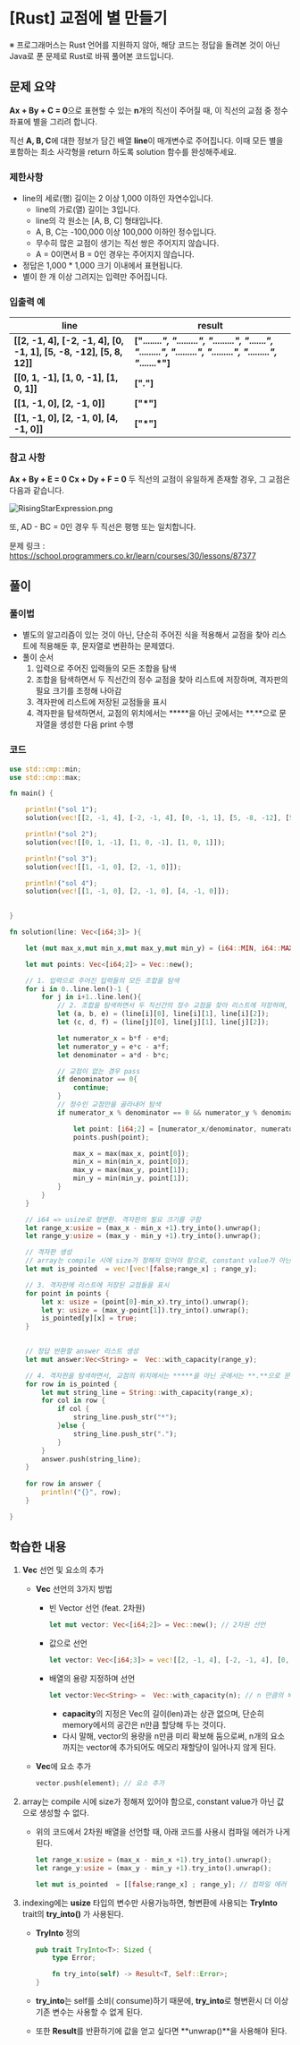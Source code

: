 # [Rust] 교점에 별 만들기



※ 프로그래머스는 Rust 언어를 지원하지 않아, 해당 코드는 정답을 돌려본 것이 아닌 Java로 푼 문제로 Rust로 바꿔 풀어본 코드입니다.



## 문제 요약



**Ax + By + C = 0**으로 표현할 수 있는 **n**개의 직선이 주어질 때, 이 직선의 교점 중 정수 좌표에 별을 그리려 합니다.

직선 **A, B, C**에 대한 정보가 담긴 배열 **line**이 매개변수로 주어집니다. 이때 모든 별을 포함하는 최소 사각형을 return 하도록 solution 함수를 완성해주세요.



### 제한사항

- line의 세로(행) 길이는 2 이상 1,000 이하인 자연수입니다.
  - line의 가로(열) 길이는 3입니다.
  - line의 각 원소는 [A, B, C] 형태입니다.
  - A, B, C는 -100,000 이상 100,000 이하인 정수입니다.
  - 무수히 많은 교점이 생기는 직선 쌍은 주어지지 않습니다.
  - A = 0이면서 B = 0인 경우는 주어지지 않습니다.
- 정답은 1,000 * 1,000 크기 이내에서 표현됩니다.
- 별이 한 개 이상 그려지는 입력만 주어집니다.



### 입출력 예

| line                                                         | result                                                       |
| ------------------------------------------------------------ | ------------------------------------------------------------ |
| **[[2, -1, 4], [-2, -1, 4], [0, -1, 1], [5, -8, -12], [5, 8, 12]]** | **["....*....", ".........", ".........", "*.......*", ".........", ".........", ".........", ".........", "*.......*"]** |
| **[[0, 1, -1], [1, 0, -1], [1, 0, 1]]**                      | **["*.*"]**                                                  |
| **[[1, -1, 0], [2, -1, 0]]**                                 | **["*"]**                                                    |
| **[[1, -1, 0], [2, -1, 0], [4, -1, 0]]**                     | **["*"]**                                                    |



### 참고 사항

**Ax + By + E = 0**
**Cx + Dy + F = 0**
두 직선의 교점이 유일하게 존재할 경우, 그 교점은 다음과 같습니다.

![RisingStarExpression.png](https://grepp-programmers.s3.ap-northeast-2.amazonaws.com/files/production/133f75ab-a22a-476b-92c2-587cea721944/RisingStarExpression.png)

또, AD - BC = 0인 경우 두 직선은 평행 또는 일치합니다.

문제 링크 : https://school.programmers.co.kr/learn/courses/30/lessons/87377



## 풀이


### 풀이법

- 별도의 알고리즘이 있는 것이 아닌, 단순히 주어진 식을 적용해서 교점을 찾아 리스트에 적용해둔 후, 문자열로 변환하는 문제였다.
- 풀이 순서
  1. 입력으로 주어진 입력들의 모든 조합을 탐색
  2. 조합을 탐색하면서 두 직선간의 정수 교점을 찾아 리스트에 저장하며, 격자판의 필요 크기를 조정해 나아감
  3. 격자판에 리스트에 저장된 교점들을 표시
  4. 격자판을 탐색하면서, 교점의 위치에서는 *****을 아닌 곳에서는 **.**으로 문자열을 생성한 다음 print 수행



### 코드

```rust
use std::cmp::min;
use std::cmp::max;

fn main() {

    println!("sol 1");
    solution(vec![[2, -1, 4], [-2, -1, 4], [0, -1, 1], [5, -8, -12], [5, 8, 12]]);

    println!("sol 2");
    solution(vec![[0, 1, -1], [1, 0, -1], [1, 0, 1]]);

    println!("sol 3");
    solution(vec![[1, -1, 0], [2, -1, 0]]);

    println!("sol 4");
    solution(vec![[1, -1, 0], [2, -1, 0], [4, -1, 0]]);
    

}

fn solution(line: Vec<[i64;3]> ){

    let (mut max_x,mut min_x,mut max_y,mut min_y) = (i64::MIN, i64::MAX, i64::MIN, i64::MAX);

    let mut points: Vec<[i64;2]> = Vec::new();

    // 1. 입력으로 주어진 입력들의 모든 조합을 탐색
    for i in 0..line.len()-1 {
        for j in i+1..line.len(){
            // 2. 조합을 탐색하면서 두 직선간의 정수 교점을 찾아 리스트에 저장하며, 격자판의 필요 크기를 조정해 나아감
            let (a, b, e) = (line[i][0], line[i][1], line[i][2]);
            let (c, d, f) = (line[j][0], line[j][1], line[j][2]);

            let numerator_x = b*f - e*d;
            let numerator_y = e*c - a*f;
            let denominator = a*d - b*c;

            // 교점이 없는 경우 pass
            if denominator == 0{
                continue;
            }
			// 정수인 교점만을 골라내어 탐색
            if numerator_x % denominator == 0 && numerator_y % denominator == 0{

                let point: [i64;2] = [numerator_x/denominator, numerator_y/denominator];
                points.push(point);

                max_x = max(max_x, point[0]);
                min_x = min(min_x, point[0]);
                max_y = max(max_y, point[1]);
                min_y = min(min_y, point[1]);
            }
        }
    }

    // i64 => usize로 형변환. 격자판의 필요 크기를 구함
    let range_x:usize = (max_x - min_x +1).try_into().unwrap();
    let range_y:usize = (max_y - min_y +1).try_into().unwrap();

    // 격자판 생성
    // array는 compile 시에 size가 정해져 있어야 함으로, constant value가 아닌 값으로 생성 X. => 대신 vec 사용
    let mut is_pointed  = vec![vec![false;range_x] ; range_y];

    // 3. 격자판에 리스트에 저장된 교점들을 표시
    for point in points {
        let x: usize = (point[0]-min_x).try_into().unwrap();
        let y: usize = (max_y-point[1]).try_into().unwrap();
        is_pointed[y][x] = true;
    }

    
	// 정답 반환할 answer 리스트 생성
    let mut answer:Vec<String> =  Vec::with_capacity(range_y);

    // 4. 격자판을 탐색하면서, 교점의 위치에서는 *****을 아닌 곳에서는 **.**으로 문자열을 생성한 다음 print 수행
    for row in is_pointed {
        let mut string_line = String::with_capacity(range_x);
        for col in row {
            if col {
                string_line.push_str("*");
            }else {
                string_line.push_str(".");
            }
        }
        answer.push(string_line);
    }
    
    for row in answer {
        println!("{}", row);
    }

} 

```





## 학습한 내용



1. **Vec** 선언 및 요소의 추가

   - **Vec** 선언의 3가지 방법

     - 빈 Vector 선언 (feat. 2차원)

       ```rust
       let mut vector: Vec<[i64;2]> = Vec::new(); // 2차원 선언
       ```

     - 값으로 선언

         ```rust
         let vector: Vec<[i64;3]> = vec![[2, -1, 4], [-2, -1, 4], [0, -1, 1], [5, -8, -12], [5, 8, 12]]; 
         ```

     - 배열의 용량 지정하며 선언

       ```rust
       let vector:Vec<String> =  Vec::with_capacity(n); // n 만큼의 배열 용량 미리 지정
       ```

       - **capacity**의 지정은 Vec의 길이(len)과는 상관 없으며, 단순히 memory에서의 공간은 n만큼 할당해 두는 것이다.
       - 다시 말해, vector의 용량을 n만큼 미리 확보해 둠으로써, n개의 요소까지는 vector에 추가되어도 메모리 재할당이 일어나지 않게 된다.
   - **Vec**에 요소 추가

     ```rust
     vector.push(element); // 요소 추가
     ```

2. array는 compile 시에 size가 정해져 있어야 함으로, constant value가 아닌 값으로 생성할 수 없다.

   - 위의 코드에서 2차원 배열을 선언할 때, 아래 코드를 사용시 컴파일 에러가 나게 된다.

       ```rust
       let range_x:usize = (max_x - min_x +1).try_into().unwrap();
       let range_y:usize = (max_y - min_y +1).try_into().unwrap();
       
       let mut is_pointed  = [[false;range_x] ; range_y]; // 컴파일 에러
       ```

3. indexing에는 **usize** 타입의 변수만 사용가능하면, 형변환에 사용되는 **TryInto** trait의 **try_into()** 가 사용된다. 

   - **TryInto** 정의

     ```rust
     pub trait TryInto<T>: Sized {
         type Error;
     
         fn try_into(self) -> Result<T, Self::Error>;
     }
     ```

   - **try_into**는 self를 소비( consume)하기 때문에, **try_into**로 형변환시 더 이상 기존 변수는 사용할 수 없게 된다.

   - 또한 **Result**를 반환하기에 값을 얻고 싶다면 **unwrap()**을 사용해야 된다.

